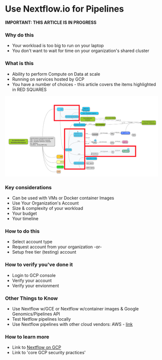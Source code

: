 # Use Nextflow.io for Pipelines

**IMPORTANT: THIS ARTICLE IS IN PROGRESS**

### Why do this
 - Your workload is too big to run on your laptop
 - You don't want to wait for time on your organization's shared cluster


### What is this
 - Ability to perform Compute on Data at scale 
 - Running on services hosted by GCP
 - You have a number of choices - this article covers the items highlighted in RED SQUARES

[![nextflow](/images/nextflow.png)]()



### Key considerations
 - Can be used with VMs or Docker container Images
 - Use Your Organization's Account
 - Size & complexity of your workload 
 - Your budget
 - Your timeline

### How to do this
 - Select account type
 - Request account from your organization -or-
 - Setup free tier (testing) account

### How to verify you've done it
 - Login to GCP console
 - Verify your account
 - Verify your envionment

### Other Things to Know
 - Use Nextflow w/GCE or Nextflow w/container images & Google Genomics/Pipelines API
 - Test Netflow pipelines locally
 - Use Nextflow pipelines with other cloud vendors: AWS - [link](https://www.nextflow.io/docs/latest/awscloud.html)

### How to learn more
 - Link to [Nextflow on GCP](https://www.nextflow.io/docs/latest/google.html)
 - Link to 'core GCP security practices'
